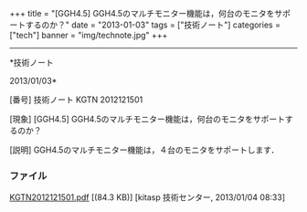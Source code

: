 ﻿+++
title = "[GGH4.5] GGH4.5のマルチモニター機能は，何台のモニタをサポートするのか？"
date = "2013-01-03"
tags = ["技術ノート"]
categories = ["tech"]
banner = "img/technote.jpg"
+++

-----------------------------------------------------------------------------------------------------------------------------

*技術ノート

2013/01/03*


[番号]
技術ノート KGTN 2012121501

[現象]
[GGH4.5]
GGH4.5のマルチモニター機能は，何台のモニタをサポートするのか？

[説明]
GGH4.5のマルチモニター機能は，４台のモニタをサポートします．


### ファイル

 
 


[KGTN2012121501.pdf](http://techreport.kitasp.net/attachments/download/1156/KGTN2012121501.pdf)
 [(84.3 KB)] [kitasp 技術センター, 2013/01/04
08:33]


 


 

